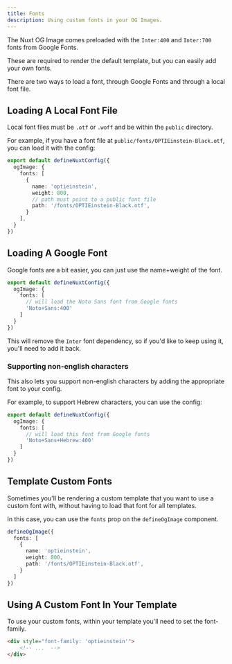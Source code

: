 ```yaml
---
title: Fonts
description: Using custom fonts in your OG Images.
---
```


The Nuxt OG Image comes preloaded with the `Inter:400` and `Inter:700` fonts from Google Fonts.

These are required to render the default template, but you can easily add your own fonts.

There are two ways to load a font, through Google Fonts and through a local font file.

## Loading A Local Font File

Local font files must be `.otf` or `.woff` and be within the `public` directory.

For example, if you have a font file at `public/fonts/OPTIEinstein-Black.otf`, you can load it with the config:

```ts
export default defineNuxtConfig({
  ogImage: {
    fonts: [
      {
        name: 'optieinstein',
        weight: 800,
        // path must point to a public font file
        path: '/fonts/OPTIEinstein-Black.otf',
      }
    ],
  }
})
```

## Loading A Google Font

Google fonts are a bit easier, you can just use the name+weight of the font.

```ts
export default defineNuxtConfig({
  ogImage: {
    fonts: [
      // will load the Noto Sans font from Google fonts
      'Noto+Sans:400'
    ]
  }
})
```

This will remove the `Inter` font dependency, so if you'd like to keep using it, you'll need to add it back.

### Supporting non-english characters

This also lets you support non-english characters by adding the appropriate font to your config.

For example, to support Hebrew characters, you can use the config:

```ts
export default defineNuxtConfig({
  ogImage: {
    fonts: [
      // will load this font from Google fonts
      'Noto+Sans+Hebrew:400'
    ]
  }
})
````

## Template Custom Fonts

Sometimes you'll be rendering a custom template that you want to use a custom font with, without
having to load that font for all templates.

In this case, you can use the `fonts` prop on the `defineOgImage` component.

```ts
defineOgImage({
  fonts: [
    {
      name: 'optieinstein',
      weight: 800,
      path: '/fonts/OPTIEinstein-Black.otf',
    }
  ]
})
```

## Using A Custom Font In Your Template

To use your custom fonts, within your template you'll need to set the font-family.

```html
<div style="font-family: 'optieinstein'">
    <!-- ...  -->
</div>
```
